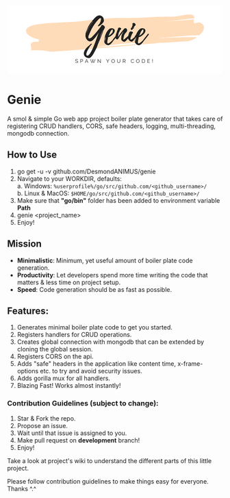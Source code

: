 <p align="center">
  <img src="https://github.com/De-ma/genie/blob/master/genie-header.png">
</p>

# Genie
A smol &amp; simple Go web app project boiler plate generator that takes care of registering CRUD handlers, CORS, safe headers, logging, multi-threading, mongodb connection.

## How to Use
1. go get -u -v github.com/DesmondANIMUS/genie
2. Navigate to your WORKDIR, defaults: <br/>
  a. Windows: `%userprofile%/go/src/github.com/<github_username>/` <br/>
  b. Linux & MacOS: `$HOME/go/src/github.com/<github_username>/` <br/>
3. Make sure that **"go/bin"** folder has been added to environment variable **Path**
4. genie <project_name>
5. Enjoy!

## Mission
- **Minimalistic**: Minimum, yet useful amount of boiler plate code generation.
- **Productivity**: Let developers spend more time writing the code that matters &amp; less time on project setup.
- **Speed**: Code generation should be as fast as possible.

## Features:
1. Generates minimal boiler plate code to get you started.
2. Registers handlers for CRUD operations.
3. Creates global connection with mongodb that can be extended by cloning the global session.
4. Registers CORS on the api.
5. Adds "safe" headers in the application like content time, x-frame-options etc. to try and avoid security issues.
6. Adds gorilla mux for all handlers.
7. Blazing Fast! Works almost instantly!

### Contribution Guidelines (subject to change):
1. Star & Fork the repo.
2. Propose an issue.
3. Wait until that issue is assigned to you.
4. Make pull request on **development** branch!
5. Enjoy!

Take a look at project's wiki to understand the different parts of this little project.

Please follow contribution guidelines to make things easy for everyone. Thanks ^.^
